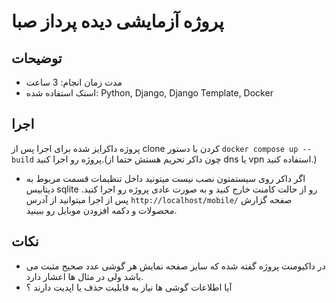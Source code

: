 # پروژه آزمایشی دیده پرداز صبا

## توضیحات 
- مدت زمان انجام: 3 ساعت
- استک استفاده شده: Python, Django, Django Template, Docker

## اجرا
پروژه داکرایز شده برای اجرا پس از clone کردن با دستور `docker compose up --build` پروژه رو اجرا کنید.(چون داکر تحریم هستش حتما از dns یا vpn استفاده کنید.) 
- اگر داکر روی سیستمتون نصب نیست میتونید داخل تنظیمات قسمت مربوط به دیتابیس sqlite رو از حالت کامنت خارج کنید و به صورت عادی پروژه رو اجرا کنید.
پس از اجرا میتوانید از آدرس `http://localhost/mobile/` صفحه گزارش محصولات و دکمه افزودن موبایل رو ببینید.

## نکات 
- در داکیومنت پروژه گفته شده که سایز صفحه نمایش هر گوشی عدد صحیح مثبت می باشد ولی در مثال ها اعشار دارد.
- آیا اطلاعات گوشی ها نیاز به قابلیت حذف یا اپدیت دارند ؟
